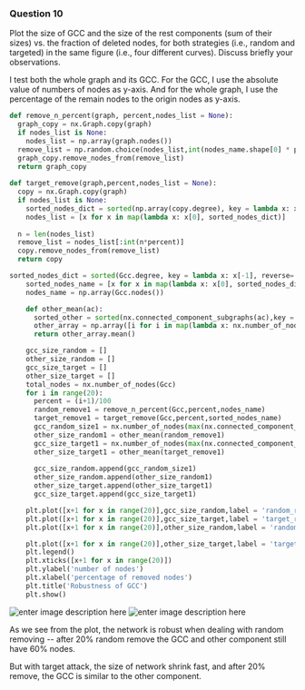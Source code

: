 ### Question 10

Plot the size of GCC and the size of the rest components (sum of their sizes) vs. the fraction of deleted nodes, for both strategies (i.e., random and targeted) in the same figure (i.e., four different curves). Discuss briefly your observations.

I test both the whole graph and its GCC. For the GCC, I use the absolute value of numbers of nodes as y-axis. And for the whole graph, I use the percentage of the remain nodes to the origin nodes as y-axis.
```python
def remove_n_percent(graph, percent,nodes_list = None):
  graph_copy = nx.Graph.copy(graph)
  if nodes_list is None:
    nodes_list = np.array(graph.nodes())
  remove_list = np.random.choice(nodes_list,int(nodes_name.shape[0] * percent))
  graph_copy.remove_nodes_from(remove_list)
  return graph_copy
  
def target_remove(graph,percent,nodes_list = None):
  copy = nx.Graph.copy(graph)
  if nodes_list is None:
    sorted_nodes_dict = sorted(np.array(copy.degree), key = lambda x: x[-1], reverse= True)
    nodes_list = [x for x in map(lambda x: x[0], sorted_nodes_dict)]
  
  n = len(nodes_list)
  remove_list = nodes_list[:int(n*percent)]
  copy.remove_nodes_from(remove_list)
  return copy

sorted_nodes_dict = sorted(Gcc.degree, key = lambda x: x[-1], reverse= True)
	sorted_nodes_name = [x for x in map(lambda x: x[0], sorted_nodes_dict)]
	nodes_name = np.array(Gcc.nodes())

	def other_mean(ac):
	  sorted_other = sorted(nx.connected_component_subgraphs(ac),key = len)[1:]
	  other_array = np.array([i for i in map(lambda x: nx.number_of_nodes(x) , sorted_other)])
	  return other_array.mean()

	gcc_size_random = []
	other_size_random = []
	gcc_size_target = []
	other_size_target = []
	total_nodes = nx.number_of_nodes(Gcc)
	for i in range(20):
	  percent = (i+1)/100
	  random_remove1 = remove_n_percent(Gcc,percent,nodes_name)
	  target_remove1 = target_remove(Gcc,percent,sorted_nodes_name)
	  gcc_random_size1 = nx.number_of_nodes(max(nx.connected_component_subgraphs(random_remove1), key = len))
	  other_size_random1 = other_mean(random_remove1)
	  gcc_size_target1 = nx.number_of_nodes(max(nx.connected_component_subgraphs(target_remove1), key = len))
	  other_size_target1 = other_mean(target_remove1)
  
	  gcc_size_random.append(gcc_random_size1)
	  other_size_random.append(other_size_random1)
	  other_size_target.append(other_size_target1)
	  gcc_size_target.append(gcc_size_target1)

	plt.plot([x+1 for x in range(20)],gcc_size_random,label = 'random_remove_GCC_size',c = 'blue',marker = 'o')
	plt.plot([x+1 for x in range(20)],gcc_size_target,label = 'target_remove_GCC_size',c = 'red',marker = '$\Xi$')
	plt.plot([x+1 for x in range(20)],other_size_random,label = 'random_remove_other_size mean',c = 'orange',marker = 'o')

	plt.plot([x+1 for x in range(20)],other_size_target,label = 'target_remove_other_size mean',c = 'grey',marker = '$\Xi$')
	plt.legend()
	plt.xticks([x+1 for x in range(20)])
	plt.ylabel('number of nodes')
	plt.xlabel('percentage of removed nodes')
	plt.title('Robustness of GCC')
	plt.show()
```
![enter image description here](https://lh3.googleusercontent.com/UVb1P-rl6n1by1s0HShleKvHaKEx2S-onmK0eXJxMoLNYXGOCvA_-5L0u0gK_a_LRRR2Qn3RCUxdMg)
![enter image description here](https://lh3.googleusercontent.com/JvLGWYVMMCKzP1gddmHCfImAWEJd2sxyrJwrmDGnNCc1tLeUqAemU2-9UDnbfRS1z5cVxm5LxjyWTw)

As we see from the plot, the network is robust when dealing with random removing -- after 20% random remove the GCC and other component still have 60% nodes.

But with target attack, the size of network shrink fast, and after 20% remove, the GCC is similar to the other component.
<!--stackedit_data:
eyJoaXN0b3J5IjpbNjc3MTA2MzE4XX0=
-->